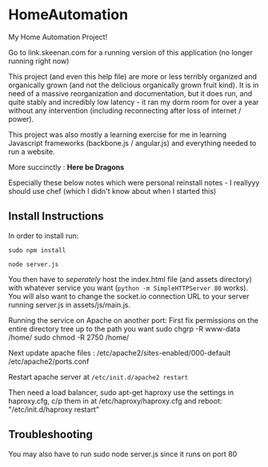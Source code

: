 HomeAutomation
==============

My Home Automation Project!

Go to link.skeenan.com for a running version of this application (no longer running right now)

This project (and even this help file) are more or less terribly organized and organically grown (and not the delicious organically grown fruit kind). It is in need of a massive reorganization and documentation, but it does run, and quite stably and incredibly low latency - it ran my dorm room for over a year without any intervention (including reconnecting after loss of internet / power). 

This project was also mostly a learning exercise for me in learning Javascript frameworks (backbone.js / angular.js) and everything needed to run a website.

More succinctly : **Here be Dragons** 

Especially these below notes which were personal reinstall notes - I reallyyy should use chef (which I didn't know about when I started this)

Install Instructions
--------------------

In order to install run:

`sudo npm install`

`node server.js`

You then have to _seperately_ host the index.html file (and assets directory) with whatever service you want (`python -m SimpleHTTPServer 80` works). You will also want to change the socket.io connection URL to your server running server.js in assets/js/main.js.

<!-- If you want to host it all from the same server, install the appacheConfig file, which allows you to host the static files on another port -->

Running the service on Apache on another port:
First fix permissions on the entire directory tree up to the path you want
sudo chgrp -R www-data /home/
sudo chmod -R 2750 /home/

Next update apache files : /etc/apache2/sites-enabled/000-default
 /etc/apache2/ports.conf

Restart apache server at `/etc/init.d/apache2 restart`

Then need a load balancer, 
sudo apt-get haproxy
use the settings in haproxy.cfg, c/p them in at
/etc/haproxy/haproxy.cfg
and reboot: "/etc/init.d/haproxy restart"

Troubleshooting
---------------

You may also have to run sudo node server.js since it runs on port 80
